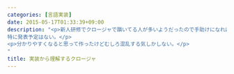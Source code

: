 ```yaml
---
categories: [言語実装]
date: 2015-05-17T01:33:39+09:00
description: "<p>新人研修でクロージャで躓いてる人が多いようだったので手助けになればと思って作ったもの。
特に発表予定はない。</p>
<p>分かりやすくなると思って作ったけどむしろ混乱する気しかしない。</p>
"
title: 実装から理解するクロージャ
---
```


<section data-markdown
    data-separator="\n===\n"
    data-vertical="\n---\n"
    data-notes="^Note:">
<script type="text/template">
# 実装から理解するクロージャ
----------------------

<!-- .slide: class="center" -->
===
# About Me
---------
![κeenのアイコン](/images/icon.png) <!-- .element: style="position:absolute;right:0;z-index:-1" -->

 + κeen
 + [@blackenedgold](https://twitter.com/blackenedgold)
 + Github: [KeenS](https://github.com/KeenS)
 + 渋谷のエンジニア
 + Lisp, ML, Shell Scriptあたりを書きます

===
# クロージャとは？
-----------------

* 日本語にすると（関数）閉包
* 関数が外側のローカル変数を補足する
* 補足されたローカル変数は無限の生存期間を持つ
  + ローカル変数は本来スコープを抜けると生存期間が終わる
  + 言い換えるとグローバル変数みたいになる
  + でもあくまでスコープはローカル
===
# コード例
---------

```js
function genpower(n){
    var x = 1;
    return function(){
        x *= n;
        return x;
    };
}
var p = genpower(2);
```
===
# コード例
----------

```js
p()  // => 2
p()  // => 4
p()  // => 8
x * 2 // x is not defined
```

===
# コード例
----------

* `p`が`n`と`x`を補足しているので関数を抜けた後も`x`と`n`は使える。
  + 関数の仮引数もローカル変数。
* でもローカル変数なので外からは見えない。

===

```
+-----------------------+
| function genpower(n){ |
|   var x = 1;          |
| ...   ^               |
| }     |               |
+-----------------------+
        |
 +------+
 |
+-------------+
||function(){ |
|+-- x *= n;  |
|   return x; |
| };          |
+-------------+
```

===

# コード例2
----------

```js
function incdec(){
    var x = 0;
    return [function(){ return ++x;},
            function(){ return --x;}];
}
var fs = incdec();
var inc = fs[0];
var dec = fs[1];
```
===
# コード例2
----------

```js
inc() // => 1
inc() // => 2
dec() // => 1
inc() // => 2
```
===
# コード例2
----------

* 同じタイミングで作られたクロージャ群は捕捉変数を共有する

===

```
+--------------------+
| function incdec(){ |
|   var x = 0;       |
|   ... ^            |
| }     |            |
+--------------------+
        +--------------+----+
                       |    |
+----------------------|---+|
| function(){ return ++x;} ||
+--------------------------+|
                       +----+
+----------------------|---+
| function(){ return --x;} |
+--------------------------+
```
===
# コード例3
----------

```js
function genpower(n){
    var x = 1;
    return function(){
        x *= n;
        return x;
    };
}
var p1 = genpower(2);
var p2 = genpower(2);
```
===
# コード例3
----------

```js
p1()  // => 2
p1()  // => 4
p2()  // => 2
p2()  // => 4
```
===
# コード例3
----------

* 逆に、同じ関数から生まれても違うタイミングなら共有しない。

===
```
+-----------------------+ +-----------------------+
| function genpower(n){ | | function genpower(n){ |
|   var x = 1;          | |   var x = 1;          |
| ...   ^               | | ...   ^               |
| }     |               | | }     |               |
+-----------------------+ +-----------------------+
        |                         |
 +------+                  +------+
 |                         |
+-------------+           +-------------+
||function(){ |           ||function(){ |
|+-- x *= n;  |           |+-- x *= n;  |
|   return x; |           |   return x; |
| };          |           | };          |
+-------------+           +-------------+

```
===
# 実装方法
----------

* ここでは複数ある実装方法のうちの1つを紹介する。
* 言語はVM型のインタプリタ（大抵のインタプリタの実装に同じ）を仮定する

===
# 用語整理
----------
* `outer`から見たら`x`は捕捉(Captured)変数
  + `inner`から捕捉されてるから
* `inner`から見たら`x`は自由(Free)変数
  + `inner`からしたら`x`は知らない子だから

```js
function outer(x) {
    function inner(y){
        return x * y;
    }
}
```

===
# 実装概要
----------

* **クロージャとは捕捉変数の集まり**
  + つまり、捕捉した側ではなくされた側が作る
  + 捕捉した側は作られたものを参照するだけ
===
# 変数の話
---------

* グローバル変数はヒープ領域に置かれる
  + グローバル DB（大抵巨大なハッシュテーブル）に登録される
* ローカル変数はコールスタックに置かれる
  + 配列が作られ、インデックスでアクセスされる感じ。
  + ローカル変数の数は関数定義時に決定するので配列で管理出来る
  + 関数の実引数も同じように置かれる
===
# 捕捉変数の話
-------------

* 捕捉変数はヒープ領域に置かれる
  + 簡単には小さなハッシュテーブルに登録される
    - つまり、グローバル変数と同じ
    - 捕捉変数も関数定義時に決定するので配列でも管理出来る
  + ハッシュテーブル/配列はクロージャ毎に作られる

※ [本気出した実装](http://practical-scheme.net/docs/stack-j.html)だとコールスタックでどうにかすることもある
===
```js
var g = 1;
function sample(a) {
    var l = 2;
    var c = 3;
    return function(){ return c;};
}
```

<!-- .slide: class="center" -->

===

```
| ....          |
|---------------|
| args[0] = _   | a
|---------------| 
| locals[0] = 1 | var l
|---------------|--コールスタック↑--
| ....          |
| ....          |
|---------------|--ヒープ領域↓--
| caps[c] = 3   | var c = 3
|---------------|
| global[g] = 1 | var g = 1
| global[_] = _ |
| ....          |
| ....          |

```
===
```js
function incdec(){
    var x = 0;
    return [function(){ return ++x;},
            function(){ return --x;}];
}
var fs = incdec();
var inc = fs[0];
var dec = fs[1];
```
===
```
| ....          |
|---------------|--ヒープ領域↓--
| caps[x] = 0 <-++------------------------+
|---------------|| +----------------------|---+
| global[_] = _ || | function(){ return ++x;} |
| ....          || +--------------------------+
| ....          |+------------------------+
| ....          |  +----------------------|---+
| ....          |  | function(){ return --x;} |
| ....          |  +--------------------------+
| ....          |
| ....          |
| ....          |

```
===
```js
function genpower(n){
    var x = 1;
    return function(){
        x *= n;
        return x;
    };
}
var p1 = genpower(2);
var p2 = genpower(2);
```
===
AA略

```
| ....          |
|---------------|--ヒープ領域↓--
| caps[x] = 0 <-+-|p1|
|---------------|
| caps[x] = 0 <-+-|p2|
|---------------|
| global[_] = _ |
| ....          |
| ....          |

```

===
# 捕捉変数の実装
-----------------

* クロージャ毎にcapturedが作られる
* capturedとlocalはソース上の見た目は似ているが実装は大きく異なる
  + 多分この所為で分かりづらい
* グローバルアクセス出来ないだけでグローバル変数に似ている
===
# まとまってないけどまとめ
-------------------------

* クロージャについて説明した
* クロージャの正体は捕捉変数の集まり
* 捕捉変数はヒープ領域に置かれるローカルスコープな変数

※あくまで実装の1例です

</script>
</section>
